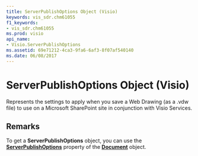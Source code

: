 ```yaml
---
title: ServerPublishOptions Object (Visio)
keywords: vis_sdr.chm61055
f1_keywords:
- vis_sdr.chm61055
ms.prod: visio
api_name:
- Visio.ServerPublishOptions
ms.assetid: 69e71212-4ca3-9fa6-6af3-8f07af540140
ms.date: 06/08/2017
---
```



# ServerPublishOptions Object (Visio)

Represents the settings to apply when you save a Web Drawing (as a .vdw file) to use on a Microsoft SharePoint site in conjunction with Visio Services.


## Remarks

To get a  **ServerPublishOptions** object, you can use the **[ServerPublishOptions](document-serverpublishoptions-property-visio.md)** property of the **[Document](document-object-visio.md)** object.



